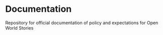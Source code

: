 # Documentation
Repository for official documentation of policy and expectations for Open World Stories

